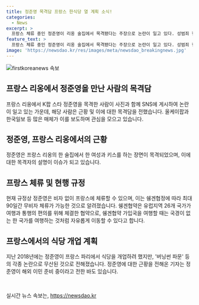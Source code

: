 ```yaml
---
title: 정준영 목격담 프랑스 한식당 열 계획 소식!
categories:
  - News
excerpt: >
  프랑스 체류 중인 정준영이 리옹 술집에서 목격됐다는 주장으로 논란이 일고 있다. 성범죄 혐의로 복역한 후 프랑스에서 자유롭게 머무는 정준영의 모습이 포착됐으며, 현재는 한식당을 개업할 계획이라는 전언도 있었다. 정준영은 2018년 파리에서의 식당 개업 계획이 논란에 휩싸였던 바 있는데, 현재의 프랑스 체류는 쉥겐협약을 통해 90일간 무비자 체류가 가능했기 때문으로 알려졌다.
feature_text: >
  프랑스 체류 중인 정준영이 리옹 술집에서 목격됐다는 주장으로 논란이 일고 있다. 성범죄 혐의로 복역한 후 프랑스에서 자유롭게 머무는 정준영의 모습이 포착됐으며, 현재는 한식당을 개업할 계획이라는 전언도 있었다. 정준영은 2018년 파리에서의 식당 개업 계획이 논란에 휩싸였던 바 있는데, 현재의 프랑스 체류는 쉥겐협약을 통해 90일간 무비자 체류가 가능했기 때문으로 알려졌다.
image: 'https://newsdao.kr/res/images/meta/newsdao_breakingnews.jpg'
---
```


<p><img src="https://newsdao.kr/res/images/meta/newsdao_breakingnews.jpg" alt="firstkoreanews 속보" /></p>

<h2 data-ke-size="size26">프랑스 리옹에서 정준영을 만난 사람의 목격담</h2>

<p data-ke-size="size16">프랑스 리옹에서 K팝 스타 정준영을 목격한 사람이 사진과 함께 SNS에 게시하여 논란이 일고 있는 가운데, 해당 사람은 근황 및 이에 대한 목격담을 전했습니다. 올케이팝과 한국일보 등 많은 매체가 이를 보도하며 관심을 모으고 있습니다.</p>

<h2 data-ke-size="size26">정준영, 프랑스 리옹에서의 근황</h2>

<p data-ke-size="size16">정준영은 프랑스 리옹의 한 술집에서 한 여성과 키스를 하는 장면이 목격되었으며, 이에 대한 목격자의 설명이 이슈가 되고 있습니다.</p>

<h2 data-ke-size="size26">프랑스 체류 및 현행 규정</h2>

<p data-ke-size="size16">현재 규정상 정준영은 비자 없이 프랑스에 체류할 수 있으며, 이는 쉥겐협정에 따라 최대 90일간 무비자 체류가 가능한 것으로 알려졌습니다. 쉥겐협약은 유럽지역 26개 국가가 여행과 통행의 편의를 위해 체결한 협약으로, 쉥겐협약 가입국을 여행할 때는 국경이 없는 한 국가를 여행하는 것처럼 자유롭게 이동할 수 있다고 합니다.</p>

<h2 data-ke-size="size26">프랑스에서의 식당 개업 계획</h2>

<p data-ke-size="size16">지난 2018년에는 정준영이 프랑스 파리에서 식당을 개업하려 했지만, '버닝썬 파문' 등의 각종 논란으로 무산된 것으로 전해졌습니다. 정준영에 대한 근황을 전해온 기자는 정준영이 해외 이민 준비 중이라고 전한 바도 있습니다.</p>

<p data-ke-size="size16">&nbsp;</p>
실시간 뉴스 속보는, <a href="https://newsdao.kr" rel="dofollow">https://newsdao.kr</a>


